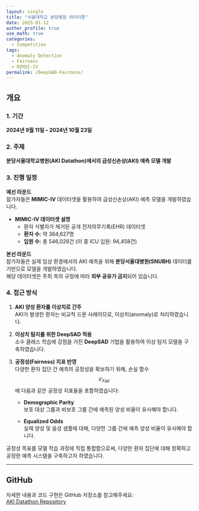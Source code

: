 ```yaml
---
layout: single
title: "서울대학교 분당병원 데이터톤"
date: 2025-01-12
author_profile: true
use_math: true
categories:
  - Competition
tags:
  - Anomaly Detection
  - Fairness
  - MIMIC-IV
permalink: /DeepSAD-Fairness/
---
```


## 개요

### 1. 기간  
**2024년 9월 11일 – 2024년 10월 23일**

### 2. 주제  
**분당서울대학교병원(AKI Datathon)에서의 급성신손상(AKI) 예측 모델 개발**

### 3. 진행 일정

**예선 라운드**  
참가자들은 **MIMIC-IV** 데이터셋을 활용하여 급성신손상(AKI) 예측 모델을 개발하였습니다.

- **MIMIC-IV 데이터셋 설명**  
  - 환자 식별자가 제거된 공개 전자의무기록(EHR) 데이터셋  
  - **환자 수:** 약 364,627명  
  - **입원 수:** 총 546,028건 (이 중 ICU 입원: 94,458건)

**본선 라운드**  
참가자들은 실제 임상 환경에서의 AKI 예측을 위해 **분당서울대병원(SNUBH)** 데이터를 기반으로 모델을 개발하였습니다.  
해당 데이터셋은 주최 측의 규정에 따라 **외부 공유가 금지**되어 있습니다.

### 4. 접근 방식

1. **AKI 양성 환자를 이상치로 간주**  
   AKI가 발생한 환자는 비교적 드문 사례이므로, 이상치(anomaly)로 처리하였습니다.

2. **이상치 탐지를 위한 DeepSAD 적용**  
   소수 클래스 학습에 강점을 가진 **DeepSAD** 기법을 활용하여 이상 탐지 모델을 구축하였습니다.

3. **공정성(Fairness) 지표 반영**  
   다양한 환자 집단 간 예측의 공정성을 확보하기 위해, 손실 함수 $$\mathcal{L}_{\text{Fair}}$$에 다음과 같은 공정성 지표들을 포함하였습니다:

   - **Demographic Parity**  
     보호 대상 그룹과 비보호 그룹 간에 예측된 양성 비율이 유사해야 합니다.

   - **Equalized Odds**  
     실제 양성 및 음성 샘플에 대해, 다양한 그룹 간에 예측 양성 비율이 유사해야 합니다.

공정성 목표를 모델 학습 과정에 직접 통합함으로써, 다양한 환자 집단에 대해 정확하고 공정한 예측 시스템을 구축하고자 하였습니다.

---

## GitHub

자세한 내용과 코드 구현은 GitHub 저장소를 참고해주세요:  
[AKI Datathon Repository](https://github.com/stateun/AKI)